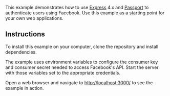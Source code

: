 This example demonstrates how to use [Express](http://expressjs.com/) 4.x and
[Passport](http://passportjs.org/) to authenticate users using Facebook.  Use
this example as a starting point for your own web applications.

## Instructions

To install this example on your computer, clone the repository and install
dependencies.

The example uses environment variables to configure the consumer key and
consumer secret needed to access Facebook's API.  Start the server with those
variables set to the appropriate credentials.

Open a web browser and navigate to [http://localhost:3000/](http://localhost:3000/)
to see the example in action.
